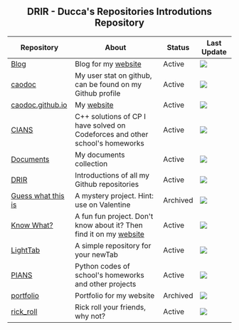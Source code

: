 <h2 align="center"> <strong> DRIR - Ducca's Repositories Introdutions Repository </strong> </h2>

| Repository | About | Status | Last Update |
| ---------- | ----- | ------ | ----------- |
|<a href="https://github.com/caodoc/blog"> Blog </a>|Blog for my <a href="https://caodoc.github.io"> website </a>|Active|<img src="https://img.shields.io/github/last-commit/caodoc/blog?style=for-the-badge">|
|<a href="https://github.com/caodoc/caodoc"> caodoc </a>|My user stat on github, can be found on my Github profile|Active|<img src="https://img.shields.io/github/last-commit/caodoc/caodoc?style=for-the-badge">|
|<a href="https://github.com/caodoc/caodoc.github.io"> caodoc.github.io </a>|My <a href="https://caodoc.github.io"> website </a>|Active|<img src="https://img.shields.io/github/last-commit/caodoc/caodoc.github.io?style=for-the-badge">|
|<a href="https://github.com/caodoc/CIANS"> CIANS </a>|C++ solutions of CP I have solved on Codeforces and other school's homeworks|Active|<img src="https://img.shields.io/github/last-commit/caodoc/CIANS?style=for-the-badge">|
|<a href="https://github.com/caodoc/Documents"> Documents </a>|My documents collection|Active|<img src="https://img.shields.io/github/last-commit/caodoc/Documents?style=for-the-badge">|
|<a href="https://github.com/caodoc/DRIR"> DRIR </a>|Introductions of all my Github repositories|Active|<img src="https://img.shields.io/github/last-commit/caodoc/DRIR?style=for-the-badge">|
|<a href="https://github.com/caodoc/Guess-What-This-Is"> Guess what this is </a>|A mystery project. Hint: use on Valentine|Archived|<img src="https://img.shields.io/github/last-commit/caodoc/Guess-What-This-Is?style=for-the-badge">|
|<a href="https://github.com/caodoc/KnowWhat"> Know What? </a>|A fun fun project. Don't know about it? Then find it on my <a href="https://caodoc.github.io"> website </a>|Active|<img src="https://img.shields.io/github/last-commit/caodoc/KnowWhat?style=for-the-badge">|
|<a href="https://github.com/caodoc/LightTab"> LightTab </a>|A simple repository for your newTab </a>|Active|<img src="https://img.shields.io/github/last-commit/caodoc/LightTab?style=for-the-badge">|
|<a href="https://github.com/caodoc/PIANS"> PIANS </a>|Python codes of school's homeworks and other projects|Active|<img src="https://img.shields.io/github/last-commit/caodoc/PIANS?style=for-the-badge">|
|<a href="https://github.com/caodoc/portfolio"> portfolio </a>|Portfolio for my website|Archived|<img src="https://img.shields.io/github/last-commit/caodoc/portfolio?style=for-the-badge">|
|<a href="https://github.com/caodoc/rick_roll"> rick_roll </a>|Rick roll your friends, why not?|Active|<img src="https://img.shields.io/github/last-commit/caodoc/rick_roll?style=for-the-badge">|